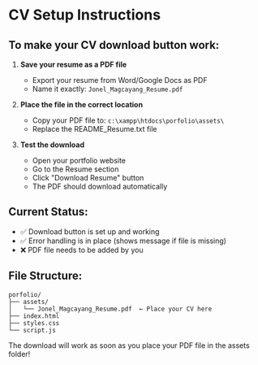 # CV Setup Instructions

## To make your CV download button work:

1. **Save your resume as a PDF file**
   - Export your resume from Word/Google Docs as PDF
   - Name it exactly: `Jonel_Magcayang_Resume.pdf`

2. **Place the file in the correct location**
   - Copy your PDF file to: `c:\xampp\htdocs\porfolio\assets\`
   - Replace the README_Resume.txt file

3. **Test the download**
   - Open your portfolio website
   - Go to the Resume section
   - Click "Download Resume" button
   - The PDF should download automatically

## Current Status:
- ✅ Download button is set up and working
- ✅ Error handling is in place (shows message if file is missing)
- ❌ PDF file needs to be added by you

## File Structure:
```
porfolio/
├── assets/
│   └── Jonel_Magcayang_Resume.pdf  ← Place your CV here
├── index.html
├── styles.css
└── script.js
```

The download will work as soon as you place your PDF file in the assets folder!